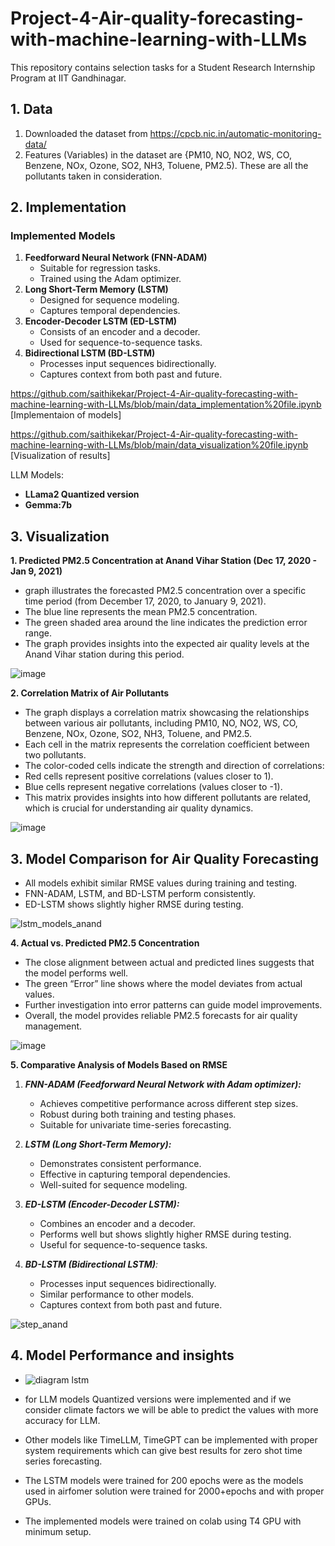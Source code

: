 # Project-4-Air-quality-forecasting-with-machine-learning-with-LLMs
This repository contains selection tasks for a Student Research Internship Program at IIT Gandhinagar.

## 1. Data

1. Downloaded the dataset from https://cpcb.nic.in/automatic-monitoring-data/
2. Features (Variables) in the dataset are {PM10, NO, NO2,	WS,	CO,	Benzene, NOx,	Ozone,	SO2,	NH3,	Toluene,	PM2.5). These are all the pollutants taken in consideration.

## 2. Implementation

### Implemented Models
1. **Feedforward Neural Network (FNN-ADAM)**
   - Suitable for regression tasks.
   - Trained using the Adam optimizer.
2. **Long Short-Term Memory (LSTM)**
   - Designed for sequence modeling.
   - Captures temporal dependencies.
3. **Encoder-Decoder LSTM (ED-LSTM)**
   - Consists of an encoder and a decoder.
   - Used for sequence-to-sequence tasks.
4. **Bidirectional LSTM (BD-LSTM)**
   - Processes input sequences bidirectionally.
   - Captures context from both past and future.

https://github.com/saithikekar/Project-4-Air-quality-forecasting-with-machine-learning-with-LLMs/blob/main/data_implementation%20file.ipynb [Implementaion of models]

https://github.com/saithikekar/Project-4-Air-quality-forecasting-with-machine-learning-with-LLMs/blob/main/data_visualization%20file.ipynb [Visualization of results]

LLM Models:
+ **LLama2 Quantized version**
+ **Gemma:7b**


## 3. Visualization

**1. Predicted PM2.5 Concentration at Anand Vihar Station (Dec 17, 2020 - Jan 9, 2021)**
+ graph illustrates the forecasted PM2.5 concentration over a specific time period (from December 17, 2020, to January 9, 2021).
+ The blue line represents the mean PM2.5 concentration.
+ The green shaded area around the line indicates the prediction error range.
+ The graph provides insights into the expected air quality levels at the Anand Vihar station during this period.

![image](https://github.com/saithikekar/Project-4-Air-quality-forecasting-with-machine-learning-with-LLMs/assets/110020678/d0a8af7f-679d-4c3c-a3e3-2401e344fa03)

**2. Correlation Matrix of Air Pollutants**
+ The graph displays a correlation matrix showcasing the relationships between various air pollutants, including PM10, NO, NO2, WS, CO, Benzene, NOx, Ozone, SO2, NH3, Toluene, and PM2.5.
+ Each cell in the matrix represents the correlation coefficient between two pollutants.
+ The color-coded cells indicate the strength and direction of correlations:
+ Red cells represent positive correlations (values closer to 1).
+ Blue cells represent negative correlations (values closer to -1).
+ This matrix provides insights into how different pollutants are related, which is crucial for understanding air quality dynamics.
   
![image](https://github.com/saithikekar/Project-4-Air-quality-forecasting-with-machine-learning-with-LLMs/assets/110020678/4be99a6c-85c2-4a73-a5a1-792ea1f45262)

## 3. Model Comparison for Air Quality Forecasting
+ All models exhibit similar RMSE values during training and testing.
+ FNN-ADAM, LSTM, and BD-LSTM perform consistently.
+ ED-LSTM shows slightly higher RMSE during testing.

![lstm_models_anand](https://github.com/saithikekar/Project-4-Air-quality-forecasting-with-machine-learning-with-LLMs/assets/110020678/e3214f64-f4de-4088-910b-62d6765a46be)

**4. Actual vs. Predicted PM2.5 Concentration**
+ The close alignment between actual and predicted lines suggests that the model performs well.
+ The green “Error” line shows where the model deviates from actual values.
+ Further investigation into error patterns can guide model improvements.
+ Overall, the model provides reliable PM2.5 forecasts for air quality management.

![image](https://github.com/saithikekar/Project-4-Air-quality-forecasting-with-machine-learning-with-LLMs/assets/110020678/fa2c4f33-f394-4105-8064-a964c5b526ad)

**5. Comparative Analysis of Models Based on RMSE**

1. **_FNN-ADAM (Feedforward Neural Network with Adam optimizer):_**
   - Achieves competitive performance across different step sizes.
   - Robust during both training and testing phases.
   - Suitable for univariate time-series forecasting.

2. **_LSTM (Long Short-Term Memory):_**
   - Demonstrates consistent performance.
   - Effective in capturing temporal dependencies.
   - Well-suited for sequence modeling.

3. _**ED-LSTM (Encoder-Decoder LSTM):**_
   - Combines an encoder and a decoder.
   - Performs well but shows slightly higher RMSE during testing.
   - Useful for sequence-to-sequence tasks.

4. _**BD-LSTM (Bidirectional LSTM)**:_
   - Processes input sequences bidirectionally.
   - Similar performance to other models.
   - Captures context from both past and future.

![step_anand](https://github.com/saithikekar/Project-4-Air-quality-forecasting-with-machine-learning-with-LLMs/assets/110020678/6f8eb933-af0e-4e6a-b548-c44870743f07)

## 4. Model Performance and insights 

+ ![diagram lstm](https://github.com/saithikekar/Project-4-Air-quality-forecasting-with-machine-learning-with-LLMs/assets/110020678/80077a92-d9b6-45ae-8227-0ebeae8a2102)

+ for LLM models Quantized versions were implemented and if we consider climate factors we will be able to predict the values with more accuracy for LLM.
+ Other models like TimeLLM, TimeGPT can be implemented with proper system requirements which can give best results for zero shot time series forecasting.
+ The LSTM models were trained for 200 epochs were as the models used in airfomer solution were trained for 2000+epochs and with proper GPUs.
+ The implemented models were trained on colab using T4 GPU with minimum setup.







   




   

